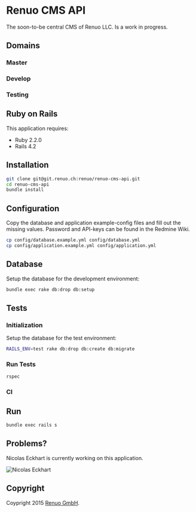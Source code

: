 # Renuo CMS API

The soon-to-be central CMS of Renuo LLC. Is a work in progress.

## Domains

### Master


### Develop


### Testing


## Ruby on Rails

This application requires:

- Ruby 2.2.0
- Rails 4.2

## Installation

```sh
git clone git@git.renuo.ch:renuo/renuo-cms-api.git
cd renuo-cms-api
bundle install
```

## Configuration

Copy the database and application example-config files and fill out the missing values.
Password and API-keys can be found in the Redmine Wiki.

```sh
cp config/database.example.yml config/database.yml
cp config/application.example.yml config/application.yml
```

## Database

Setup the database for the development environment:

```sh
bundle exec rake db:drop db:setup
```

## Tests

### Initialization

Setup the database for the test environment:

```sh
RAILS_ENV=test rake db:drop db:create db:migrate
```

### Run Tests

```sh
rspec
```

### CI



## Run

```sh
bundle exec rails s
```

## Problems?

Nicolas Eckhart is currently working on this application.

![Nicolas Eckhart](http://www.gravatar.com/avatar/742cec893c283daf4a3c287ef2681599)

## Copyright

Coypright 2015 [Renuo GmbH](https://www.renuo.ch/).
